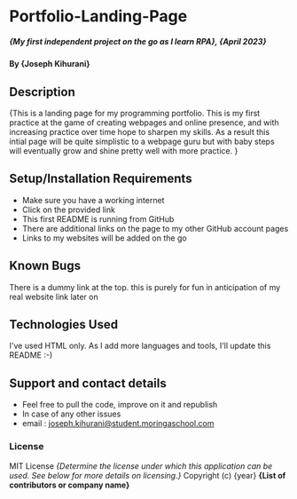 # Portfolio-Landing-Page
##### {My first independent project on the go as I learn RPA}, {April 2023}
#### By **{Joseph Kihurani}**
## Description
{This is a landing page for my programming portfolio. This is my first practice at the game of creating webpages and online presence, and with increasing practice over time hope to sharpen my skills.  As a result this intial page will be quite simplistic to a webpage guru but with baby steps will eventually grow and shine pretty well with more practice. }
## Setup/Installation Requirements
* Make sure you have a working internet
* Click on the provided link
* This first README is running from GitHub
* There are additional links on the page to my other GitHub account pages 
* Links to my websites will be added on the go
## Known Bugs
There is a dummy link at the top. this is purely for fun in anticipation of my real website link later on
## Technologies Used
I've used HTML only. As I add more languages and tools, I'll update this README :-)
## Support and contact details
* Feel free to pull the code, improve on it and republish
* In case of any other issues
* email : joseph.kihurani@student.moringaschool.com
### License
MIT License
*{Determine the license under which this application can be used.  See below for more details on licensing.}*
Copyright (c) {year} **{List of contributors or company name}**
